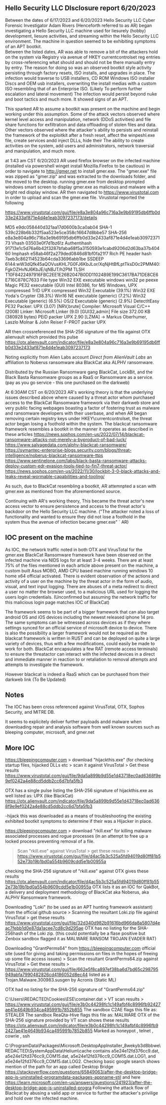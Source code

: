 ## Hello Security LLC DIsclosure report 6/20/2023


Between the dates of 6/17/2023 and 6/20/2023 Hello Security LLC Cyber Forensic Investigator Adam Rivers (Henceforth referred to as AR) began investigating a Hello Security LLC machine used for liesurely (hobby) development, liesure activities, and streaming within the Hello Security LLC environment. 
The machine in question seemed to be exhibiting symptoms of an APT bootkit.  
Between the listed dates, AR was able to remove a bit of the attackers hold on the system via Registry via avenue of HKEY 
currentcontrolset reg entries by cross-referencing what should and should not be there manually entry by entry. The reason for doing so was an observed bootkit style activity persisting through factory resets, ISO installs, 
and upgrades in place. The infection would traverse to USB installers,
CD ROM Windows ISO installer Discs and OEM usb installers, overwriting the install medias with a custom ISO resembling that of an Enterprise ISO. (Likely To perform further escalation and lateral movement) 
The infection would persist beyond nuke and boot tactics and much more. 
It showed signs of an APT. 

This sparked AR to assume a bootkit was present on the machine and begin working under this assumption. 
Some of the attack vectors observed where kernel level access and manipulation, network (DDoS activities) and file share functions for exfiltration and data offloading of stolen files and data.
Other vectors observed where the attacker's ability to persists and reinstall the framework of the exploitkit after a fresh reset, affect the winpeshl.exe file, create services andd inject DLLs, hide their
The ability to create activities on the system, add users and administrators, network traversial and manipulation, and much more. 

at 1:43 am CST 6/20/2023 AR used firefox browser on the infected machine (installed via powershell winget install Mozilla.Firefox to be cautious) in order to navigate to
http://gmer.net to install gmer.exe. The "gmer.exe" file was zipped as "gmer.zip" and was extracted to the downloads folder, and the moved to the desktop. 
running gmer.exe from desktop prompted windows smart screen to display gmer.exe as malicious and malware with a bright red display window.
AR then navigated to https://www.virustotal.com in order to upload and scan the gmer.exe file.
Virustotal reported the following

https://www.virustotal.com/gui/file/e8a3e804a96c716a3e9b69195db6ffb0d33e2433af871e4d4e1eab3097237173/details

MD5 e9dc058440d321aa17d0600b3ca0ab04
SHA-1 539c228b6b332f5aa523e5ce358c16647d8bbe57
SHA-256 e8a3e804a96c716a3e9b69195db6ffb0d33e2433af871e4d4e1eab3097237173
Vhash 03503e0f7d1bz6!z
Authentihash 91713e1c5d76a6b42f3287bfaba68f5a3150593e1cabd9206d2d63ba37b40460
Imphash e58ab46f2a279ded0846d81bf0fa21f7
Rich PE header hash 7aeb3c862114523b64cda33696abb1be
SSDEEP 6144:wW3dQfk45aQOVusKHL7G0FJ6KbJLor/XqNjHtBfLptTksD0c2PMM40:FgkOZHvNJ6KbJE/qNBJT/h2PM
TLSH T10F8422497916FBC2EE1E26B2047B0DD11024B9E199C3617BA71DE8CE6E716C878C7633
File type Win32 EXE
executable
windows
win32
pe
peexe
Magic PE32 executable (GUI) Intel 80386, for MS Windows, UPX compressed
TrID UPX compressed Win32 Executable (39.1%)   Win32 EXE Yoda's Crypter (38.3%)   Win16 NE executable (generic) (7.2%)   Win32 Executable (generic) (6.5%)   OS/2 Executable (generic) (2.9%)
DetectItEasy PE32   Packer: UPX (3.07) [NRV,brute]   Compiler: Microsoft Visual C/C++ (2008)   Linker: Microsoft Linker (9.0) [GUI32,admin]
File size 372.00 KB (380928 bytes)
PEiD packer UPX 2.90 [LZMA] -> Markus Oberhumer, Laszlo Molnar & John Reiser
F-PROT packer UPX 

AR then crossreferenced the SHA-256 signature of the file against OTX alienvault which provided this pulse 
https://otx.alienvault.com/indicator/file/e8a3e804a96c716a3e9b69195db6ffb0d33e2433af871e4d4e1eab3097237173

Noting explicitly from Alien Labs account *Direct from AlienVault Labs* an affiliation to Noberus ransomware aka BlackCat aka ALPHV ransomware.

Distributed by the Russian Ransomware gang BlackCat, LockBit, and the Black Basta Ransomware groups as a RaaS or Ransomware as a service. (pay as you go service - this one purchased on the darkweb)

At 6:30AM CST on 6/20/2023 AR's working theory is that the underlying issues described above where caused by a threat actor whom purchased access to the BlackCat
Ransomware framework via their darkweb store and very public facing webpages boasting a factor of fostering trust as malware and ransomware developers with their userbase,
and when AR began removing certain registry keys under HKEY\currentcontrolset, the threat actor began losing a foothold within the system. The blackcat ransomware framework
resembles a bootkit in the manner it operates as described in these articles 
https://news.sophos.com/en-us/2022/07/14/blackcat-ransomware-attacks-not-merely-a-byproduct-of-bad-luck/
https://www.salvagedata.com/alphv-blackcat-ransomware/
https://symantec-enterprise-blogs.security.com/blogs/threat-intelligence/noberus-blackcat-ransomware-ttps
https://www.sentinelone.com/labs/black-basta-ransomware-attacks-deploy-custom-edr-evasion-tools-tied-to-fin7-threat-actor/
https://news.sophos.com/en-us/2022/11/30/lockbit-3-0-black-attacks-and-leaks-reveal-wormable-capabilities-and-tooling/

As such, due to BlackCat resembling a bootkit, AR attemnpted a scan with gmer.exe as mentioned from the aforementioned source. 

Continuing with AR's working theory, 
This became the threat actor's new access vector to ensure persistence and access to the threat actor's backdoor on the Hello Security LLC machine.
("The attacker noted a loss of functionality and wanted to ensure they did not lose a foothold in the system thus the avenue of infection became gmer.exe" ` AR)

## IOC present on the machine

As IOC, the network traffic noted in both OTX and VirusTotal for the gmer.exe BlackCat Ransomware framework have been observed on the infected machine via NIDS logs for at least 3-4 weeks.
There are at least 75% of the files mentioned in each article above present on the machine, a custom built Asus MOBO, AMD CPU based machine running windows 10 home x64 official activated.
There is evident observation of the actions and activity of a user on the machine by the threat actor in the form of audio, visual, and text input logging. There are abuses of a meta redirect to 
direct a user no matter the browser used, to a malicious URL used for logging the users login credentials. (Unconfirmed but assuming the network traffic for this malicious login page matches IOC of BlackCat)

The framework seems to be part of a bigger framework that can also target android OS and iOS devices including the newest released iphone 14 pro. The same symptoms can be witnessed across devices as if
they where settings synced for an official service of microsoft device to device. There is also the possibility a larger framework would not be required as the blackcat framework is written in RUST
and can be deployed on quite a large variety of devices, thus with a few modifications, could easily be made to work for both. BlackCat encapsulates a few RAT (remote access terminals) to ensure
the threatactor can interact with the infected devices in a direct and immediate manner in reaction to or retaliation to removal attempts and attempts to investigate the framework.

However blackcat is indeed a RaaS which can be purchased from their darkweb link 
(To Be Updated)


## Notes

The IOC has been cross referenced against VirusTotal, OTX, Sophos Security, and MITRE DB.

It seems to explicitely deliver further payloads andd malware when downloading repair and analysis software from well known sources such as bleeping computer, microsoft, and gmer.net

## More IOC
https://bleepingcomputer.com > download "hijackthis.exe" (for checking startup files, hijacked DLLs etc > scan it against VirusTotal > Get these results
https://www.virustotal.com/gui/file/9da5a899b9d55e1d43718ec0ad6368f9e9ef0242a4e88cd5ddb2cc6d7bfa5fb3

OTX has a single pulse listing the SHA-256 signature of hijackthis.exe as well listed as: UPX (like BlackCat)
https://otx.alienvault.com/indicator/file/9da5a899b9d55e1d43718ec0ad6368f9e9ef0242a4e88cd5ddb2cc6d7bfa5fb3 

-hijack this was downloaded as a means of troubleshooting the existing exhibited bootkit symptoms to determine if their was a Hijacker in place.

https://bleepingcomputer.com > download "rkill.exe" for killing malware associated processes and rogue processes (in an attempt to free up a locked process preventing removal of a file.
> Scan "rkill.exe" against VirusTotal > get these results >
https://www.virustotal.com/gui/file/d4ac5b3c525a5fd94019d80ff81b552e73b19b1bd0a554b9609cdd5e1b00955a

checking the SHA-256 signature of "rkill.exe" against OTX gives these results
https://otx.alienvault.com/indicator/file/d4ac5b3c525a5fd94019d80ff81b552e73b19b1bd0a554b9609cdd5e1b00955a
OTX lists it as an IOC for QakBot, a delivery and deployment methodology of BlackCat aka Noberus, aka ALPHV Ransomware framework.

Downloading "Loki" (to be used as an APT hunting framework assistant) from the official github source > Scanning the resultant Loki.zip file against VirusTotal > get these results
https://www.virustotal.com/gui/file/32d340d982b91616bd966da8a5807d4eac7febb1d0e87da1acee7cd8c9d295ae
OTX has no listing for the SHA-256hash of the Loki zip. (this could potentially be a flase positive but Zenbox sandbox flagged it as MALWARE RANSOM TROJAN EVADER RAT)

Downloading "GrantPerms64" from https://bleepingcomputer.com official site (used for giving and taking permissions on files in the hopes of freeing up some file access issues) >
Scan the resultant GrantPerms64.zip against VirusTotal > Get these results >
https://www.virustotal.com/gui/file/662e5f8ca897ef38ba6d7bd65c298795949abfa7990482826cd4186052d8ec44
listed as a Trojan.Malware.300983.susgen by Acronis (Static ML)

OTX had no listing for the SHA-256 signature of "GrantPerms64.zip"

C:\Users\REDACTED\Cookies\ESE\container.dat > VT scan results >
https://www.virustotal.com/gui/file/e3b0c44298fc1c149afbf4c8996fb92427ae41e4649b934ca495991b7852b855
The sandbox C2AE flags this file as: STEALER
The sandbox ReaQta-Hive flags this file as: MALWARE
OTX of the SHA-256 signature provided by VT scan shows these results
https://otx.alienvault.com/indicator/file/e3b0c44298fc1c149afbf4c8996fb92427ae41e4649b934ca495991b7852b855
Marked as  honeypot , telnet , cowrie , ssh

C:\ProgramData\Packages\Microsoft.DesktopAppInstaller_8wekyb3d8bbwe\REDACTED\SystemAppData\Helium\cache contains a5e24e12fd376cc9.dat, a5e24e12fd376cc9_COM15.dat, a5e24e12fd376cc9_COM15.dat.LOG1, and 
a5e24e12fd376cc9_COM15.dat.LOG2. Checking basic google search shows mention of the path for an app called Desktop Bridge https://stackoverflow.com/questions/65849063/after-the-desktop-bridge-app-is-uninstalled-programdata-packages-appname-stil and here https://learn.microsoft.com/en-us/answers/questions/241923/after-the-desktop-bridge-app-is-uninstalled-progra
Following the attack flow of Blackcat by abusing a valid app or service to further the attacker's privilige and hold over the infected machine.



